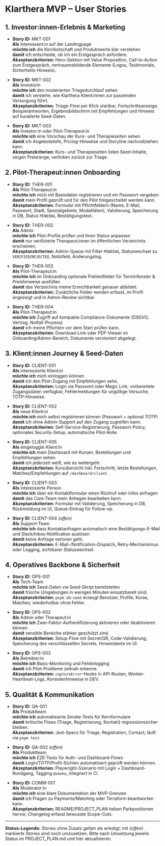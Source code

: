 # Klarthera MVP – User Stories

## 1. Investor:innen-Erlebnis & Marketing
- **Story ID:** MKT-001  
  **Als** Interessent:in auf der Landingpage  
  **möchte ich** die Kernbotschaft und Produktwerte klar verstehen  
  **damit** ich entscheide, ob ich ein Erstgespräch anfordere.  
  **Akzeptanzkriterien:** Hero-Sektion mit Value Proposition, Call-to-Action zum Erstgespräch, vertrauensbildende Elemente (Logos, Testimonials, Sicherheits-Hinweis).

- **Story ID:** MKT-002  
  **Als** Investorin  
  **möchte ich** den moderierten Triagedurchlauf sehen  
  **damit** ich verstehe, wie Klarthera Klient:innen zur passenden Versorgung führt.  
  **Akzeptanzkriterien:** Triage-Flow per Klick startbar, Fortschrittsanzeige, Beispielantworten, Ergebnisbildschirm mit Empfehlungen und Hinweis auf kuratierte Seed-Daten.

- **Story ID:** MKT-003  
  **Als** Investor:in oder Pilot-Therapeut:in  
  **möchte ich** eine Vorschau der Kurs- und Therapieseiten sehen  
  **damit** ich Angebotstiefe, Pricing-Hinweise und Storyline nachvollziehen kann.  
  **Akzeptanzkriterien:** Kurs- und Therapieseiten listen Seed-Inhalte, zeigen Preisrange, verlinken zurück zur Triage.

## 2. Pilot-Therapeut:innen Onboarding
- **Story ID:** THER-001  
  **Als** Pilot-Therapeut:in  
  **möchte ich** mich mit Basisdaten registrieren und ein Passwort vergeben  
  **damit** mein Profil geprüft und für den Pilot freigeschaltet werden kann.  
  **Akzeptanzkriterien:** Formular mit Pflichtfeldern (Name, E-Mail, Passwort, Stadt, Spezialgebiete, Modalitäten), Validierung, Speicherung in DB, Status `PENDING`, Bestätigungstext.

- **Story ID:** THER-002  
  **Als** Admin  
  **möchte ich** Pilot-Profile prüfen und ihren Status anpassen  
  **damit** nur verifizierte Therapeut:innen im öffentlichen Verzeichnis erscheinen.  
  **Akzeptanzkriterien:** Admin-Queue mit Filter `PENDING`, Statuswechsel zu `VERIFIED`/`REJECTED`, Notizfeld, Änderungslog.

- **Story ID:** THER-003  
  **Als** Pilot-Therapeut:in  
  **möchte ich** im Onboarding optionale Freitextfelder für Terminfenster & Preishinweise ausfüllen  
  **damit** das Verzeichnis meine Erreichbarkeit genauer abbildet.  
  **Akzeptanzkriterien:** Zusätzliche Felder werden erfasst, im Profil angezeigt und in Admin-Review sichtbar.

- **Story ID:** THER-004  
  **Als** Pilot-Therapeut:in  
  **möchte ich** Zugriff auf kompakte Compliance-Dokumente (DSGVO, Vertrag, Notfall-Prozess)  
  **damit** ich meine Pflichten vor dem Start prüfen kann.  
  **Akzeptanzkriterien:** Download-Link oder PDF-Viewer im Onboarding/Admin-Bereich, Dokumente versioniert abgelegt.

## 3. Klient:innen Journey & Seed-Daten
- **Story ID:** CLIENT-001  
  **Als** interessierte Klient:in  
  **möchte ich** mich einloggen können  
  **damit** ich den Pilot-Zugang mit Empfehlungen sehe.  
  **Akzeptanzkriterien:** Login via Passwort oder Magic Link, vorbereitete Zugangsdaten verfügbar, Fehlermeldungen für ungültige Versuche, TOTP-Hinweise.

- **Story ID:** CLIENT-002  
  **Als** neue Klient:in  
  **möchte ich** mich selbst registrieren können (Passwort + optional TOTP)  
  **damit** ich ohne Admin-Support auf den Zugang zugreifen kann.  
  **Akzeptanzkriterien:** Self-Service-Registrierung, Passwort-Policy, optionales Security-Setup, automatische Pilot-Rolle.

- **Story ID:** CLIENT-005  
  **Als** eingeloggte Klient:in  
  **möchte ich** mein Dashboard mit Kursen, Bestellungen und Empfehlungen sehen  
  **damit** ich jederzeit weiß, wie es weitergeht.  
  **Akzeptanzkriterien:** Kursübersicht inkl. Fortschritt, letzte Bestellungen, Matches/Empfehlungen auf `/dashboard/client`.

- **Story ID:** CLIENT-003  
  **Als** interessierte Person  
  **möchte ich** über ein Kontaktformular einen Rückruf oder Infos anfragen  
  **damit** das Care-Team mein Anliegen bearbeiten kann.  
  **Akzeptanzkriterien:** Formular mit Validierung, Speicherung in DB, Rückmeldung im UI, Queue-Eintrag für Follow-up.

- **Story ID:** CLIENT-004 *(offen)*  
  **Als** Support-Team  
  **möchte ich** dass Kontaktanfragen automatisch eine Bestätigungs-E-Mail und Slack/Inbox-Notification auslösen  
  **damit** keine Anfrage verloren geht.  
  **Akzeptanzkriterien:** E-Mail-/Notification-Dispatch, Retry-Mechanismus oder Logging, sichtbarer Statuswechsel.

## 4. Operatives Backbone & Sicherheit
- **Story ID:** OPS-001  
  **Als** Tech-Team  
  **möchte ich** Seed-Daten via Seed-Skript bereitstellen  
  **damit** frische Umgebungen in wenigen Minuten einsatzbereit sind.  
  **Akzeptanzkriterien:** `pnpm db:seed` erzeugt Benutzer, Profile, Kurse, Matches; wiederholbar ohne Fehler.

- **Story ID:** OPS-002  
  **Als** Admin oder Therapeut:in  
  **möchte ich** Zwei-Faktor-Authentifizierung aktivieren oder deaktivieren können  
  **damit** sensible Bereiche stärker geschützt sind.  
  **Akzeptanzkriterien:** Setup-Flow mit Secret/QR, Code-Validierung, Speicherung des verschlüsselten Secrets, Hinweistexte im UI.

- **Story ID:** OPS-003  
  **Als** Betreiber:in  
  **möchte ich** Basis-Monitoring und Fehlerlogging  
  **damit** ich Pilot-Probleme zeitnah erkenne.  
  **Akzeptanzkriterien:** `captureError`-Hooks in API-Routen, Worker-Heartbeat-Logs, Konsolenhinweise in DEV.

## 5. Qualität & Kommunikation
- **Story ID:** QA-001  
  **Als** Produktteam  
  **möchte ich** automatisierte Smoke-Tests für Kernformulare  
  **damit** kritische Flows (Triage, Registrierung, Kontakt) regressionssicher bleiben.  
  **Akzeptanzkriterien:** Jest-Specs für Triage, Registration, Contact; läuft via `pnpm test`.

- **Story ID:** QA-002 *(offen)*  
  **Als** Produktteam  
  **möchte ich** E2E-Tests für Auth- und Dashboard-Flows  
  **damit** Login/TOTP/Profil-Sichten automatisiert geprüft werden können.  
  **Akzeptanzkriterien:** Playwright-Szenario mit Login + Dashboard-Rundgang, Tagging `@smoke`, integriert in CI.

- **Story ID:** COMM-001  
  **Als** Moderator:in  
  **möchte ich** eine klare Dokumentation der MVP-Grenzen  
  **damit** ich Fragen zu Payments/Matching oder Terraform beantworten kann.  
  **Akzeptanzkriterien:** README/PROJECT_PLAN heben Parkpositionen hervor, Changelog erfasst bewusste Scope-Cuts.

---

**Status-Legende:** Stories ohne Zusatz gelten als erledigt; mit *(offen)* markierte Stories sind noch umzusetzen. Bitte nach Umsetzung jeweils Status im PROJECT_PLAN.md und hier aktualisieren.
